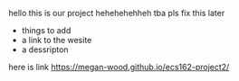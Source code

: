 hello this is our project hehehehehheh tba pls fix this later
- things to add
- a link to the wesite
- a dessripton

here is link
https://megan-wood.github.io/ecs162-project2/
